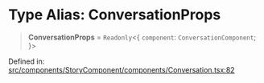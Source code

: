 # Type Alias: ConversationProps

> **ConversationProps** = `Readonly`\<\{ `component`: `ConversationComponent`; \}\>

Defined in: [src/components/StoryComponent/components/Conversation.tsx:82](https://github.com/laruss/react-text-game/blob/6b9098a8e439fedc8e81574fd40f3e2840d770e8/packages/ui/src/components/StoryComponent/components/Conversation.tsx#L82)
